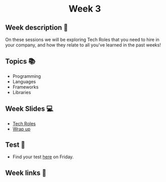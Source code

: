 <h1 align="center">Week 3</h1>

## Week description 🏁
<p>On these sessions we will be exploring Tech Roles that you need to hire in your company, and how they relate to all you've learned in the past weeks!</p>

## Topics 📚
* Programming
* Languages
* Frameworks
* Libraries

## Week Slides 💻
* [Tech Roles]()
* [Wrap up]()

## Test 📝
* Find your test [here](https://aplica.typeform.com/to/X5mYlIbA) on Friday.

## Week links 🔗
